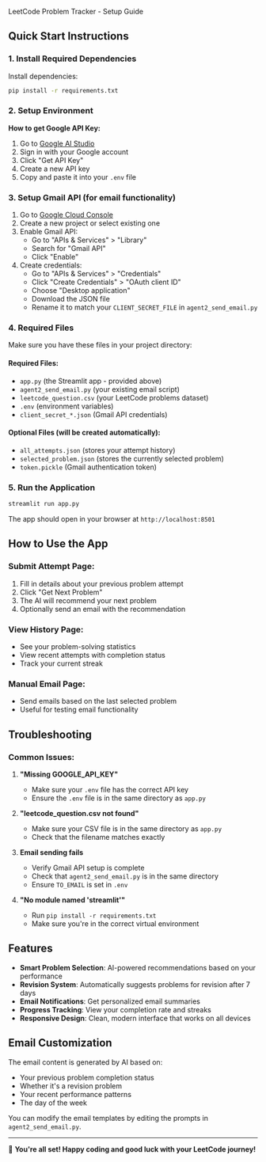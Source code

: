 LeetCode Problem Tracker - Setup Guide

##  Quick Start Instructions

### 1. Install Required Dependencies

Install dependencies:
```bash
pip install -r requirements.txt
```

### 2. Setup Environment


**How to get Google API Key:**
1. Go to [Google AI Studio](https://aistudio.google.com/)
2. Sign in with your Google account
3. Click "Get API Key" 
4. Create a new API key
5. Copy and paste it into your `.env` file

### 3. Setup Gmail API (for email functionality)

1. Go to [Google Cloud Console](https://console.cloud.google.com/)
2. Create a new project or select existing one
3. Enable Gmail API:
   - Go to "APIs & Services" > "Library"
   - Search for "Gmail API"
   - Click "Enable"
4. Create credentials:
   - Go to "APIs & Services" > "Credentials"
   - Click "Create Credentials" > "OAuth client ID"
   - Choose "Desktop application"
   - Download the JSON file
   - Rename it to match your `CLIENT_SECRET_FILE` in `agent2_send_email.py`

### 4. Required Files

Make sure you have these files in your project directory:

#### Required Files:
- `app.py` (the Streamlit app - provided above)
- `agent2_send_email.py` (your existing email script)
- `leetcode_question.csv` (your LeetCode problems dataset)
- `.env` (environment variables)
- `client_secret_*.json` (Gmail API credentials)

#### Optional Files (will be created automatically):
- `all_attempts.json` (stores your attempt history)
- `selected_problem.json` (stores the currently selected problem)
- `token.pickle` (Gmail authentication token)

### 5. Run the Application

```bash
streamlit run app.py
```

The app should open in your browser at `http://localhost:8501`

## How to Use the App

### Submit Attempt Page:
1. Fill in details about your previous problem attempt
2. Click "Get Next Problem" 
3. The AI will recommend your next problem
4. Optionally send an email with the recommendation

### View History Page:
- See your problem-solving statistics
- View recent attempts with completion status
- Track your current streak

### Manual Email Page:
- Send emails based on the last selected problem
- Useful for testing email functionality

## Troubleshooting

### Common Issues:

1. **"Missing GOOGLE_API_KEY"**
   - Make sure your `.env` file has the correct API key
   - Ensure the `.env` file is in the same directory as `app.py`

2. **"leetcode_question.csv not found"**
   - Make sure your CSV file is in the same directory as `app.py`
   - Check that the filename matches exactly

3. **Email sending fails**
   - Verify Gmail API setup is complete
   - Check that `agent2_send_email.py` is in the same directory
   - Ensure `TO_EMAIL` is set in `.env`

4. **"No module named 'streamlit'"**
   - Run `pip install -r requirements.txt`
   - Make sure you're in the correct virtual environment


## Features

- **Smart Problem Selection**: AI-powered recommendations based on your performance
- **Revision System**: Automatically suggests problems for revision after 7 days
- **Email Notifications**: Get personalized email summaries
- **Progress Tracking**: View your completion rate and streaks
- **Responsive Design**: Clean, modern interface that works on all devices


## Email Customization

The email content is generated by AI based on:
- Your previous problem completion status
- Whether it's a revision problem
- Your recent performance patterns
- The day of the week

You can modify the email templates by editing the prompts in `agent2_send_email.py`.

---

🎉 **You're all set! Happy coding and good luck with your LeetCode journey!**
